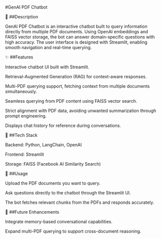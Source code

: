 #GenAI PDF Chatbot

📌 ##Description

GenAI PDF Chatbot is an interactive chatbot built to query information directly from multiple PDF documents. Using OpenAI embeddings and FAISS vector storage, the bot can answer domain-specific questions with high accuracy. The user interface is designed with Streamlit, enabling smooth navigation and real-time querying.

✨ ##Features

Interactive chatbot UI built with Streamlit.

Retrieval-Augmented Generation (RAG) for context-aware responses.

Multi-PDF querying support, fetching context from multiple documents simultaneously.

Seamless querying from PDF content using FAISS vector search.

Strict alignment with PDF data, avoiding unwanted summarization through prompt engineering.

Displays chat history for reference during conversations.

🔧 ##Tech Stack

Backend: Python, LangChain, OpenAI

Frontend: Streamlit

Storage: FAISS (Facebook AI Similarity Search)

🚀 ##Usage

Upload the PDF documents you want to query.

Ask questions directly to the chatbot through the Streamlit UI.

The bot fetches relevant chunks from the PDFs and responds accurately.

🚀 ##Future Enhancements

Integrate memory-based conversational capabilities.

Expand multi-PDF querying to support cross-document reasoning.

